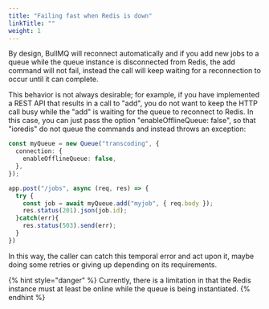 ```yaml
---
title: "Failing fast when Redis is down"
linkTitle: ""
weight: 1
---
```


By design, BullMQ will reconnect automatically and if you add new jobs to a queue while the queue instance is disconnected from Redis, the add command will not fail, instead the call will keep waiting for a reconnection to occur until it can complete.&#x20;

This behavior is not always desirable; for example, if you have implemented a REST API that results in a call to "add", you do not want to keep the HTTP call busy while the "add" is waiting for the queue to reconnect to Redis. In this case, you can just pass the option "enableOfflineQueue: false", so that "ioredis" do not queue the commands and instead throws an exception:

```typescript
const myQueue = new Queue("transcoding", {
  connection: {
    enableOfflineQueue: false,
  },
});

app.post("/jobs", async (req, res) => {
  try {
    const job = await myQueue.add("myjob", { req.body });
    res.status(201).json(job.id);
  }catch(err){
    res.status(503).send(err);
  }
})

```

In this way, the caller can catch this temporal error and act upon it, maybe doing some retries or giving up depending on its requirements.

{% hint style="danger" %}
Currently, there is a limitation in that the Redis instance must at least be online while the queue is being instantiated.
{% endhint %}
